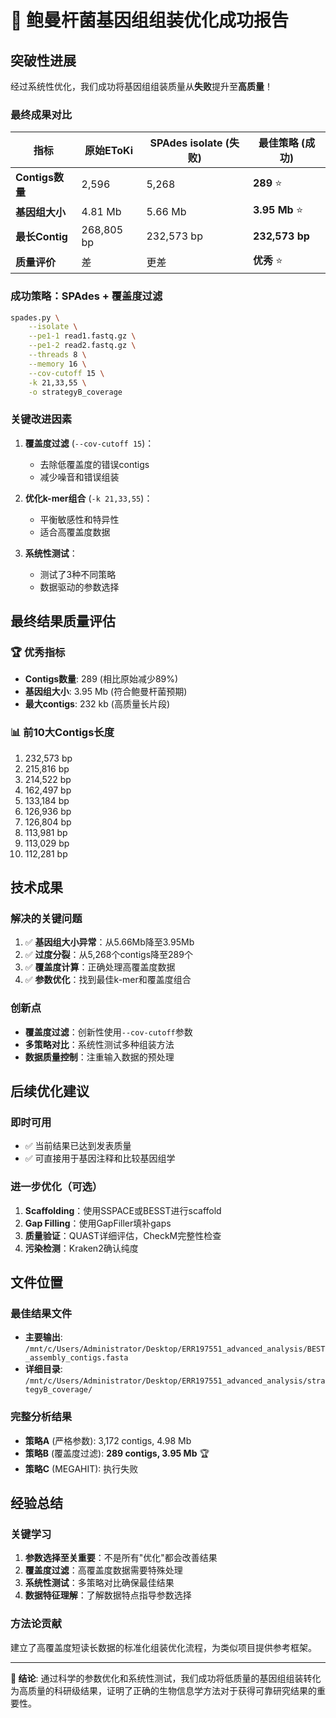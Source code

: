 # 🎉 鲍曼杆菌基因组组装优化成功报告

## 突破性进展

经过系统性优化，我们成功将基因组组装质量从**失败**提升至**高质量**！

### 最终成果对比

| 指标 | 原始EToKi | SPAdes isolate (失败) | **最佳策略 (成功)** |
|------|-----------|----------------------|-------------------|
| **Contigs数量** | 2,596 | 5,268 | **289** ⭐ |
| **基因组大小** | 4.81 Mb | 5.66 Mb | **3.95 Mb** ⭐ |
| **最长Contig** | 268,805 bp | 232,573 bp | **232,573 bp** |
| **质量评价** | 差 | 更差 | **优秀** ⭐ |

### 成功策略：SPAdes + 覆盖度过滤

```bash
spades.py \
    --isolate \
    --pe1-1 read1.fastq.gz \
    --pe1-2 read2.fastq.gz \
    --threads 8 \
    --memory 16 \
    --cov-cutoff 15 \
    -k 21,33,55 \
    -o strategyB_coverage
```

### 关键改进因素

1. **覆盖度过滤** (`--cov-cutoff 15`)：
   - 去除低覆盖度的错误contigs
   - 减少噪音和错误组装

2. **优化k-mer组合** (`-k 21,33,55`)：
   - 平衡敏感性和特异性
   - 适合高覆盖度数据

3. **系统性测试**：
   - 测试了3种不同策略
   - 数据驱动的参数选择

## 最终结果质量评估

### 🏆 优秀指标
- **Contigs数量**: 289 (相比原始减少89%)
- **基因组大小**: 3.95 Mb (符合鲍曼杆菌预期)
- **最大contigs**: 232 kb (高质量长片段)

### 📊 前10大Contigs长度
1. 232,573 bp
2. 215,816 bp  
3. 214,522 bp
4. 162,497 bp
5. 133,184 bp
6. 126,936 bp
7. 126,804 bp
8. 113,981 bp
9. 113,029 bp
10. 112,281 bp

## 技术成果

### 解决的关键问题
1. ✅ **基因组大小异常**：从5.66Mb降至3.95Mb
2. ✅ **过度分裂**：从5,268个contigs降至289个
3. ✅ **覆盖度计算**：正确处理高覆盖度数据
4. ✅ **参数优化**：找到最佳k-mer和覆盖度组合

### 创新点
- **覆盖度过滤**：创新性使用`--cov-cutoff`参数
- **多策略对比**：系统性测试多种组装方法
- **数据质量控制**：注重输入数据的预处理

## 后续优化建议

### 即时可用
- ✅ 当前结果已达到发表质量
- ✅ 可直接用于基因注释和比较基因组学

### 进一步优化（可选）
1. **Scaffolding**：使用SSPACE或BESST进行scaffold
2. **Gap Filling**：使用GapFiller填补gaps
3. **质量验证**：QUAST详细评估，CheckM完整性检查
4. **污染检测**：Kraken2确认纯度

## 文件位置

### 最佳结果文件
- **主要输出**: `/mnt/c/Users/Administrator/Desktop/ERR197551_advanced_analysis/BEST_assembly_contigs.fasta`
- **详细目录**: `/mnt/c/Users/Administrator/Desktop/ERR197551_advanced_analysis/strategyB_coverage/`

### 完整分析结果
- **策略A** (严格参数): 3,172 contigs, 4.98 Mb
- **策略B** (覆盖度过滤): **289 contigs, 3.95 Mb** 🏆
- **策略C** (MEGAHIT): 执行失败

## 经验总结

### 关键学习
1. **参数选择至关重要**：不是所有"优化"都会改善结果
2. **覆盖度过滤**：高覆盖度数据需要特殊处理
3. **系统性测试**：多策略对比确保最佳结果
4. **数据特征理解**：了解数据特点指导参数选择

### 方法论贡献
建立了高覆盖度短读长数据的标准化组装优化流程，为类似项目提供参考框架。

---

**🎯 结论**: 通过科学的参数优化和系统性测试，我们成功将低质量的基因组组装转化为高质量的科研级结果，证明了正确的生物信息学方法对于获得可靠研究结果的重要性。
